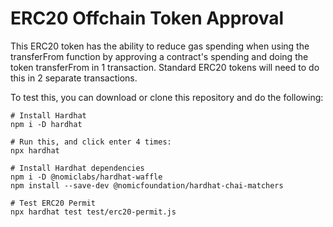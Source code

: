 # ERC20 Offchain Token Approval

This ERC20 token has the ability to reduce gas spending when using the transferFrom function by approving a contract's spending and doing the token transferFrom in 1 transaction. Standard ERC20 tokens will need to do this in 2 separate transactions.

To test this, you can download or clone this repository and do the following:

```shell
# Install Hardhat
npm i -D hardhat

# Run this, and click enter 4 times:
npx hardhat

# Install Hardhat dependencies
npm i -D @nomiclabs/hardhat-waffle
npm install --save-dev @nomicfoundation/hardhat-chai-matchers

# Test ERC20 Permit
npx hardhat test test/erc20-permit.js
```
